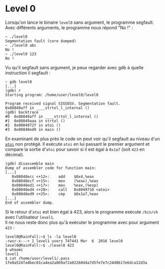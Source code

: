 # Level 0

Lorsqu'on lance le binaire `level0` sans argument, le programme segfault. Avec différents arguments, le programme nous répond "No !" :
```shell
~ ./level0
Segmentation fault (core dumped)
~ ./level0 abc
No !
~ ./level0 123
No !
```

Vu qu'il segfault sans argument, je peux regarder avec gdb à quelle instruction il segfault :
```shell
~ gdb level0
[...]
(gdb) r
Starting program: /home/user/level0/level0

Program received signal SIGSEGV, Segmentation fault.
0x08049aff in ____strtol_l_internal ()
(gdb) backtrace
#0  0x08049aff in ____strtol_l_internal ()
#1  0x08049aaa in strtol ()
#2  0x0804972f in atoi ()
#3  0x08048ed9 in main ()
```

En examinant de plus près le code on peut voir qu'il segfault au niveau d'un [`atoi`](https://linux.die.net/man/3/atoi) non protégé. Il exécute `atoi` en lui passant le premier argument et compare la sortie d'`atoi` pour savoir si il est égal à `0x1a7` (soit `423` en décimal).
```
(gdb) disassemble main
Dump of assembler code for function main:
[...]
   0x08048ecc <+12>:	add    $0x4,%eax
   0x08048ecf <+15>:	mov    (%eax),%eax
   0x08048ed1 <+17>:	mov    %eax,(%esp)
   0x08048ed4 <+20>:	call   0x8049710 <atoi>
   0x08048ed9 <+25>:	cmp    $0x1a7,%eax
[...]
End of assembler dump.
```

Si le retour d'`atoi` est bien égal à 423, alors le programme exécute `/bin/sh` avec l'utilisateur `level1`.  
Il ne nous reste donc plus qu'à exécuter le programme avec pour argument `423` :
```shell
level0@RainFall:~$ ls -la level0
-rwsr-x---+ 1 level1 users 747441 Mar  6  2016 level0
level0@RainFall:~$ ./level0 423
$ whoami
level1
$ cat /home/user/level1/.pass
1fe8a524fa4bec01ca4ea2a869af2a02260d4a7d5fe7e7c24d8617e6dca12d3a
```
